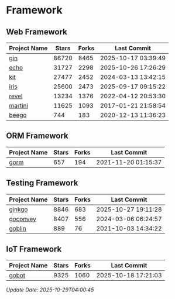 # Framework

## Web Framework
| Project Name | Stars | Forks | Last Commit |
| ------------ | ----- | ----- | ----------- |
| [gin](https://github.com/gin-gonic/gin) | 86720 | 8465 | 2025-10-17 03:39:49 |
| [echo](https://github.com/labstack/echo) | 31727 | 2298 | 2025-10-26 17:26:29 |
| [kit](https://github.com/go-kit/kit) | 27477 | 2452 | 2024-03-13 13:42:15 |
| [iris](https://github.com/kataras/iris) | 25600 | 2473 | 2025-09-17 09:15:22 |
| [revel](https://github.com/revel/revel) | 13234 | 1376 | 2022-04-12 20:53:30 |
| [martini](https://github.com/go-martini/martini) | 11625 | 1093 | 2017-01-21 21:58:54 |
| [beego](https://github.com/astaxie/beego) | 744 | 183 | 2020-12-13 11:36:23 |

## ORM Framework
| Project Name | Stars | Forks | Last Commit |
| ------------ | ----- | ----- | ----------- |
| [gorm](https://github.com/jinzhu/gorm) | 657 | 194 | 2021-11-20 01:15:37 |

## Testing Framework
| Project Name | Stars | Forks | Last Commit |
| ------------ | ----- | ----- | ----------- |
| [ginkgo](https://github.com/onsi/ginkgo) | 8846 | 683 | 2025-10-27 19:11:28 |
| [goconvey](https://github.com/smartystreets/goconvey) | 8407 | 556 | 2024-03-06 06:24:57 |
| [goblin](https://github.com/franela/goblin) | 889 | 76 | 2021-10-03 14:34:22 |

## IoT Framework
| Project Name | Stars | Forks | Last Commit |
| ------------ | ----- | ----- | ----------- |
| [gobot](https://github.com/hybridgroup/gobot) | 9325 | 1060 | 2025-10-18 17:21:03 |

*Update Date: 2025-10-29T04:00:45*